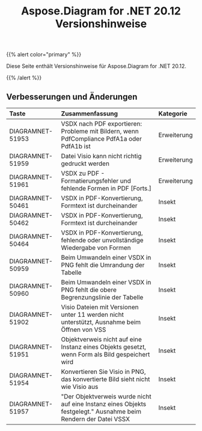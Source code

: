 ﻿---
title: Aspose.Diagram for .NET 20.12 Versionshinweise
type: docs
weight: 8
url: /de/net/aspose-diagram-for-net-20-12-release-notes/
---
{{% alert color="primary" %}}

Diese Seite enthält Versionshinweise für Aspose.Diagram for .NET 20.12.

{{% /alert %}}
## **Verbesserungen und Änderungen**  ##

|**Taste**|**Zusammenfassung**|**Kategorie**|
|:- |:- |:- |
|DIAGRAMNET-51953|VSDX nach PDF exportieren: Probleme mit Bildern, wenn PdfCompliance PdfA1a oder PdfA1b ist|Erweiterung|
|DIAGRAMNET-51959|Datei Visio kann nicht richtig gedruckt werden|Erweiterung|
|DIAGRAMNET-51961|VSDX zu PDF - Formatierungsfehler und fehlende Formen in PDF [Forts.]|Erweiterung|
|DIAGRAMNET-50461|VSDX in PDF-Konvertierung, Formtext ist durcheinander|Insekt|
|DIAGRAMNET-50462|VSDX in PDF-Konvertierung, Formtext ist durcheinander|Insekt|
|DIAGRAMNET-50464|VSDX in PDF-Konvertierung, fehlende oder unvollständige Wiedergabe von Formen|Insekt|
|DIAGRAMNET-50959|Beim Umwandeln einer VSDX in PNG fehlt die Umrandung der Tabelle|Insekt|
|DIAGRAMNET-50960|Beim Umwandeln einer VSDX in PNG fehlt die obere Begrenzungslinie der Tabelle|Insekt|
|DIAGRAMNET-51902|Visio Dateien mit Versionen unter 11 werden nicht unterstützt, Ausnahme beim Öffnen von VSS|Insekt|
|DIAGRAMNET-51951|Objektverweis nicht auf eine Instanz eines Objekts gesetzt, wenn Form als Bild gespeichert wird|Insekt|
|DIAGRAMNET-51954|Konvertieren Sie Visio in PNG, das konvertierte Bild sieht nicht wie Visio aus|Insekt|
|DIAGRAMNET-51957|"Der Objektverweis wurde nicht auf eine Instanz eines Objekts festgelegt." Ausnahme beim Rendern der Datei VSSX|Insekt|



